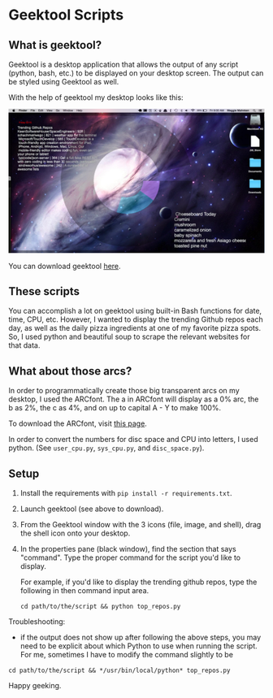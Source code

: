 # Geektool Scripts  

## What is geektool?
Geektool is a desktop application that allows the output of any script (python, bash, etc.) to be displayed on your desktop screen. The output can be styled using Geektool as well. 

With the help of geektool my desktop looks like this:

![my desktop](desktop.png)

You can download geektool [here](http://projects.tynsoe.org/en/geektool/).

## These scripts

You can accomplish a lot on geektool using built-in Bash functions for date, time, CPU, etc. However, I wanted to display the trending Github repos each day, as well as the daily pizza ingredients at one of my favorite pizza spots. So, I used python and beautiful soup to scrape the relevant websites for that data.

## What about those arcs?

In order to programmatically create those big transparent arcs on my desktop, I used the ARCfont. The a in ARCfont will display as a 0% arc, the b as 2%, the c as 4%, and on up to capital A - Y to make 100%.

To download the ARCfont, visit [this page](
http://www.macosxtips.co.uk/geeklets/system/system-info-circular-graphics/).

In order to convert the numbers for disc space and CPU into letters, I used python. (See `user_cpu.py`, `sys_cpu.py`, and `disc_space.py`).

## Setup

1) Install the requirements with `pip install -r requirements.txt`. 

2) Launch geektool (see above to download).

3) From the Geektool window with the 3 icons (file, image, and shell), drag
   the shell icon onto your desktop.

4) In the properties pane (black window), find the section that says "command".
   Type the proper command for the script you'd like to display.

   For example, if you'd like to display the trending github repos, type the 
   following in then command input area.
   ```
   cd path/to/the/script && python top_repos.py
   ```

Troubleshooting:
 - if the output does not show up after following the above steps, you may need to be explicit about which Python to use when running the script. For me, sometimes I have to modify the command slightly to be 
```
cd path/to/the/script && */usr/bin/local/python* top_repos.py
```



Happy geeking.
